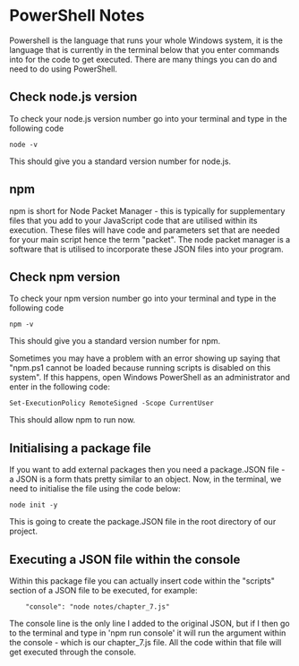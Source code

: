 # PowerShell Notes

Powershell is the language that runs your whole Windows system, it is the language that is currently in the terminal below that you enter commands into for the code to get executed. There are many things you can do and need to do using PowerShell.

## Check node.js version
To check your node.js version number go into your terminal and type in the following code
```
node -v
```
This should give you a standard version number for node.js.

## npm
npm is short for Node Packet Manager - this is typically for supplementary files that you add to your JavaScript code that are utilised within its execution. These files will have code and parameters set that are needed for your main script hence the term "packet". The node packet manager is a software that is utilised to incorporate these JSON files into your program.

## Check npm version
To check your npm version number go into your terminal and type in the following code
```
npm -v
```
This should give you a standard version number for npm.

Sometimes you may have a problem with an error showing up saying that "npm.ps1 cannot be loaded because running scripts is disabled on this system". If this happens, open Windows PowerShell as an administrator and enter in the following code:
```
Set-ExecutionPolicy RemoteSigned -Scope CurrentUser
```
This should allow npm to run now.

## Initialising a package file
If you want to add external packages then you need a package.JSON file - a JSON is a form thats pretty similar to an object. Now, in the terminal, we need to initialise the file using the code below:
```
node init -y
```
This is going to create the package.JSON file in the root directory of our project.

## Executing a JSON file within the console
Within this package file you can actually insert code within the "scripts" section of a JSON file to be executed, for example:
```
    "console": "node notes/chapter_7.js"
```
The console line is the only line I added to the original JSON, but if I then go to the terminal and type in 'npm run console' it will run the argument within the console - which is our chapter_7.js file. All the code within that file will get executed through the console.